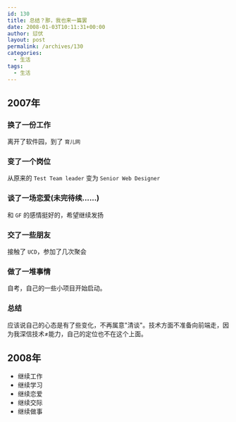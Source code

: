 ```yaml
---
id: 130
title: 总结？那，我也来一篇罢
date: 2008-01-03T10:11:31+00:00
author: 愆伏
layout: post
permalink: /archives/130
categories:
  - 生活
tags:
  - 生活
---
```

## 2007年
  
### 换了一份工作

离开了软件园，到了 `育儿网`

### 变了一个岗位
  
从原来的 `Test Team leader` 变为 `Senior Web Designer`

### 谈了一场恋爱(未完待续……)
  
和 `GF` 的感情挺好的，希望继续发扬

### 交了一些朋友
  
接触了 `UCD`，参加了几次聚会

### 做了一堆事情
  
自考，自己的一些小项目开始启动。

### 总结

应该说自己的心态是有了些变化，不再属意"清谈"。技术方面不准备向前端走，因为我深信技术≠能力，自己的定位也不在这个上面。

## 2008年
  
- 继续工作
- 继续学习
- 继续恋爱
- 继续交际
- 继续做事